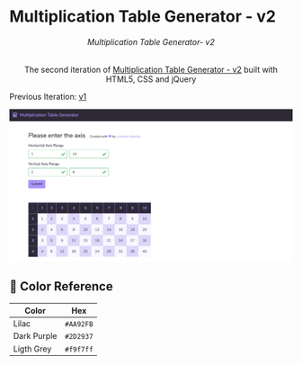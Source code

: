 # Multiplication Table Generator - v2

<h6 align="center">
  Multiplication Table Generator- v2
</h6>
<p align="center">
  The second iteration of <a href="https://ludmylaalmeida.github.io/multiplicationTable-v2/" target="_blank">Multiplication Table Generator - v2</a> built with HTML5, CSS and jQuery
</p>
<p>Previous Iteration: <a href="https://ludmylaalmeida.github.io/multiplicationTable/index.html" target="_blank" >v1</a></p>

![demo](https://github.com/ludmylaalmeida/multiplicationTable/blob/master/image.png?raw=true)

## 🎨 Color Reference

| Color          | Hex                                                                |
| -------------- | ------------------------------------------------------------------ |
| Lilac          | `#AA92FB` |
| Dark Purple    | `#2D2937` |
| Ligth Grey     | `#f9f7ff` |
